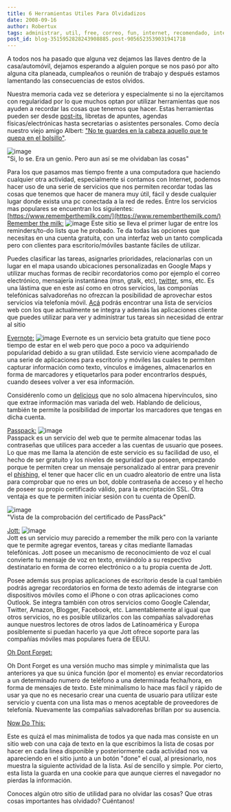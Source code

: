 ```yaml
---
title: 6 Herramientas Utiles Para Olvidadizos
date: 2008-09-16
author: Robertux
tags: administrar, util, free, correo, fun, internet, recomendado, interesante, twitter, iphone, productividad, web 2.0, computadoras, evento, gmail, clave, herramienta, einstein
post_id: blog-3515952828243908885.post-9056523539031941718
---
```


A todos nos ha pasado que alguna vez dejamos las llaves dentro de la casa/automóvil, dejamos esperando a alguien porque se nos pasó por alto alguna cita planeada, cumpleaños o reunión de trabajo y después estamos lamentando las consecuencias de estos olvidos.

Nuestra memoria cada vez se deteriora y especialmente si no la ejercitamos con regularidad por lo que muchos optan por utilizar herramientas que nos ayuden a recordar las cosas que tenemos que hacer. Estas herramientas pueden ser desde [post-its](https://es.wikipedia.org/wiki/Postit), libretas de apuntes, agendas físicas/electrónicas hasta secretarias o asistentes personales. Como decía nuestro viejo amigo Albert: ["No te guardes en la cabeza aquello que te quepa en el bolsillo"](https://www.sabidurias.com/cita/es/2646/albert-einstein/no-guardes-nunca-en-la-cabeza-aquello-que-te-quepa-en-un-bolsillo).

![image](https://1.bp.blogspot.com/_jH77WNrMVRA/SM9O1BHTgdI/AAAAAAAADXk/NqA4eFllmwo/s400/einstein3.jpg)    
"Si, lo se. Era un genio.
Pero aun así se me olvidaban las cosas"

Para los que pasamos mas tiempo frente a una computadora que haciendo cualquier otra actividad, especialmente si contamos con Internet, podemos hacer uso de una serie de servicios que nos permiten recordar todas las cosas que tenemos que hacer de manera muy útil, fácil y desde cualquier lugar donde exista una pc conectada a la red de redes. Entre los servicios mas populares se encuentran los siguientes:
[https://www.rememberthemilk.com/](https://www.rememberthemilk.com/)
[Remember the milk:](https://www.rememberthemilk.com/)
![image](https://1.bp.blogspot.com/_jH77WNrMVRA/SM9W0SgKtHI/AAAAAAAADXs/RjTFNo3Eptk/s400/rtm1.jpg)    Este sitio se lleva
el primer lugar de entre los reminders/to-do lists que he probado. Te da todas las opciones que necesitas en una cuenta gratuita, con una interfaz web un tanto complicada pero con clientes para escritorio/móviles bastante fáciles de utilizar.

Puedes clasificar las tareas, asignarles prioridades, relacionarlas con un lugar en el mapa usando ubicaciones personalizadas en Google Maps y utilizar muchas formas de recibir recordatorios como por ejemplo el correo electrónico, mensajería instantánea (msn, gtalk, etc), [twitter](https://twitter.com/rtm), sms, etc. Es una lástima que en este así como en otros servicios, las componías telefónicas salvadoreñas no ofrezcan la posibilidad de aprovechar estos servicios vía telefonía móvil. [Acá](https://www.rememberthemilk.com/services/) podrás encontrar una lista de servicios web con los que actualmente se integra y además las aplicaciones cliente que puedes utilizar para ver y administrar tus tareas sin necesidad de entrar al sitio

[Evernote:](https://www.evernote.com/)
![image](https://2.bp.blogspot.com/_jH77WNrMVRA/SM9X6hnym5I/AAAAAAAADX0/V2B-zW49pnM/s400/evernote.gif)    Evernote es un
servicio beta gratuito que tiene poco tiempo de estar en el web pero que poco a poco va adquiriendo popularidad debido a su gran utilidad. Este servicio viene acompañado de una serie de aplicaciones para escritorio y móviles las cuales te permiten capturar información como texto, vínculos e imágenes, almacenarlos en forma de marcadores y etiquetarlos para poder encontrarlos después, cuando desees volver a ver esa información.

Considérenlo como un [delicious](https://delicious.com/) que no solo almacena hipervínculos, sino que extrae información mas variada del web. Hablando de delicious, también te permite la posibilidad de importar los marcadores que tengas en dicha cuenta.

[Passpack:](https://www.passpack.com/)
![image](https://2.bp.blogspot.com/_jH77WNrMVRA/SM9Z9v2WHnI/AAAAAAAADX8/JaokrB0fGtQ/s400/passpack.jpg)    
Passpack es un servicio del web que te permite almacenar todas las contraseñas que utilices para acceder a las cuentas de usuario que posees. Lo que mas me llama la atención de este servicio es su facilidad de uso, el hecho de ser gratuito y los niveles de seguridad que poseen, empezando porque te permiten crear un mensaje personalizado al entrar para prevenir el [phishing](https://es.wikipedia.org/wiki/Phishing), el tener que hacer clic en un cuadro aleatorio de entre una lista para comprobar que no eres un bot, doble contraseña de acceso y el hecho de poseer su propio certificado válido, para la encriptación SSL. Otra ventaja es que te permiten iniciar sesión con tu cuenta de OpenID.

![image](https://3.bp.blogspot.com/_jH77WNrMVRA/SM9ck1LamII/AAAAAAAADYE/_XQCWaE95aU/s400/passpackcertificate.jpg)    
"Vista de la comprobación
del certificado de PassPack"

[Jott:](https://jott.com/)
![image](https://3.bp.blogspot.com/_jH77WNrMVRA/SM9dbeaMMCI/AAAAAAAADYM/fW6sXj32r_Q/s400/logo_beta.gif)    
Jott es un servicio muy parecido a remember the milk pero con la variante que te permite agregar eventos, tareas y citas mediante llamadas telefónicas. Jott posee un mecanismo de reconocimiento de voz el cual convierte tu mensaje de voz en texto, enviándolo a su respectivo destinatario en forma de correo electrónico o a tu propia cuenta de Jott.

Posee además sus propias aplicaciones de escritorio desde la cual también podrás agregar recordatorios en forma de texto además de integrarse con dispositivos móviles como el iPhone o con otras aplicaciones como Outlook. Se integra también con otros servicios como Google Calendar, Twitter, Amazon, Blogger, Facebook, etc. Lamentablemente al igual que otros servicios, no es posible utilizarlos con las compañías salvadoreñas aunque nuestros lectores de otros lados de Latinoamérica y Europa posiblemente si puedan hacerlo ya que Jott ofrece soporte para las compañías móviles mas populares fuera de EEUU.

[Oh Dont Forget:](https://www.ohdontforget.com/)

Oh Dont Forget es una versión mucho mas simple y minimalista que las anteriores ya que su única función (por el momento) es enviar recordatorios a un determinado numero de teléfono a una determinada fecha/hora, en forma de mensajes de texto. Este minimalismo lo hace mas fácil y rápido de usar ya que no es necesario crear una cuenta de usuario para utilizar este servicio y cuenta con una lista mas o menos aceptable de proveedores de telefonía. Nuevamente las compañías salvadoreñas brillan por su ausencia.

[Now Do This:](https://www.nowdothis.com/)

Este es quizá el mas minimalista de todos ya que nada mas consiste en un sitio web con una caja de texto en la que escribimos la lista de cosas por hacer en cada linea disponible y posteriormente cada actividad nos va apareciendo en el sitio junto a un botón "done" el cual, al presionarlo, nos muestra la siguiente actividad de la lista. Así de sencillo y simple. Por cierto, esta lista la guarda en una cookie para que aunque cierres el navegador no pierdas la información.

Conoces algún otro sitio de utilidad para no olvidar las cosas? Que otras cosas importantes has olvidado? Cuéntanos!